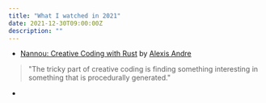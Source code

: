 ```yaml
---
title: "What I watched in 2021"
date: 2021-12-30T09:00:00Z
description: ""
---
```


* [Nannou: Creative Coding with Rust](https://www.youtube.com/watch?v=Ml6tpyTyXhM) by [Alexis Andre](http://alexisandre.com)
> "The tricky part of creative coding is finding something interesting in something that is procedurally generated."

* 